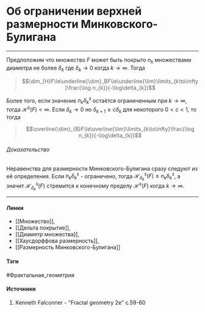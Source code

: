 # Об ограничении верхней размерности Минковского-Булигана
***
Предположим что множество $F$ может быть покрыто $n_{k}$ множествами диаметра не более $\delta_{k}$ где $\delta_{k}\to0$ когда $k\to\infty$. Тогда
>$$\dim_{H}F\le\underline{\dim}_BF\le\underline{\lim}\limits_{k\to\infty}\frac{\log n_{k}}{-\log\delta_{k}}$$

Более того, если значение $n_{k}\delta_{k}^{s}$ остаётся ограниченным при $k\to\infty$, тогда $\mathcal{H}^{s}(F)<\infty$. Если $\delta_{k}\to0$ но $\delta_{k+1}\ge c\delta_{k}$ для некоторого $0<c<1$, то тогда
>$$\overline{\dim}_{B}F\le\overline{\lim}\limits_{k\to\infty}\frac{\log n_{k}}{-\log\delta_{k}}$$

###### Доказательство
Неравенства для размерности Минковского-Булигана сразу следуют из её определения.
Если $n_{k}\delta_{k}^{s}$ - ограничено, тогда $\mathcal{H}_{\delta_{k}}^{s}(F)\le n_{k}\delta_{k}^{s}$, а значит $\mathcal{H}_{\delta_{k}}^{s}(F)$ стремится к конечному пределу $\mathcal{H}^{s}(F)$ когда $k\to\infty$.
***
#### Линки
- [[Множество]],
- [[Дельта покрытие]],
- [[Диаметр множества]],
- [[Хаусдорффова размерность]],
- [[Размерность Минковского-Булигана]]
#### Тэги
 #Фрактальная_геометрия 
#### Источники
1. Kenneth Falconner - "Fractal geometry 2e" c.59-60